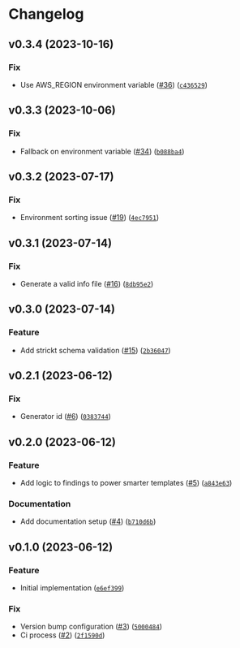 # Changelog

<!--next-version-placeholder-->

## v0.3.4 (2023-10-16)

### Fix

* Use AWS_REGION environment variable ([#36](https://github.com/binxio/aws-securityhub-suppression/issues/36)) ([`c436529`](https://github.com/binxio/aws-securityhub-suppression/commit/c436529773dd705cbb867562684a7956304b6e9c))

## v0.3.3 (2023-10-06)

### Fix

* Fallback on environment variable ([#34](https://github.com/binxio/aws-securityhub-suppression/issues/34)) ([`b088ba4`](https://github.com/binxio/aws-securityhub-suppression/commit/b088ba4c1d8d603a102d229133bf4260f4a08c93))

## v0.3.2 (2023-07-17)

### Fix

* Environment sorting issue ([#19](https://github.com/binxio/aws-securityhub-suppression/issues/19)) ([`4ec7951`](https://github.com/binxio/aws-securityhub-suppression/commit/4ec795171401affd008948c35db66740431e4c2c))

## v0.3.1 (2023-07-14)

### Fix

* Generate a valid info file ([#16](https://github.com/binxio/aws-securityhub-suppression/issues/16)) ([`8db95e2`](https://github.com/binxio/aws-securityhub-suppression/commit/8db95e2ad44f75dc583c2d401a71d4347f0e9ee2))

## v0.3.0 (2023-07-14)

### Feature

* Add strickt schema validation ([#15](https://github.com/binxio/aws-securityhub-suppression/issues/15)) ([`2b36047`](https://github.com/binxio/aws-securityhub-suppression/commit/2b360476829c2c974bb335f9e7582a011fb6afa7))

## v0.2.1 (2023-06-12)

### Fix

* Generator id ([#6](https://github.com/binxio/aws-securityhub-suppression/issues/6)) ([`0383744`](https://github.com/binxio/aws-securityhub-suppression/commit/03837446da05942e4808e78880a97dfdc58ff189))

## v0.2.0 (2023-06-12)

### Feature

* Add logic to findings to power smarter templates ([#5](https://github.com/binxio/aws-securityhub-suppression/issues/5)) ([`a843e63`](https://github.com/binxio/aws-securityhub-suppression/commit/a843e637f546db033ed53ba840d960ddb01c61cb))

### Documentation

* Add documentation setup ([#4](https://github.com/binxio/aws-securityhub-suppression/issues/4)) ([`b710d6b`](https://github.com/binxio/aws-securityhub-suppression/commit/b710d6b495010ddf44d48517b5a701061f1e4d2c))

## v0.1.0 (2023-06-12)

### Feature

* Initial implementation ([`e6ef399`](https://github.com/binxio/aws-securityhub-suppression/commit/e6ef399d74943b997e74fe9f4756b0f0658c6905))

### Fix

* Version bump configuration ([#3](https://github.com/binxio/aws-securityhub-suppression/issues/3)) ([`5000484`](https://github.com/binxio/aws-securityhub-suppression/commit/50004847af1991af521050afbafde2174df5fa99))
* Ci process ([#2](https://github.com/binxio/aws-securityhub-suppression/issues/2)) ([`2f1590d`](https://github.com/binxio/aws-securityhub-suppression/commit/2f1590d24816ccf18c745832767fbe40c3e5f53d))
